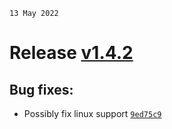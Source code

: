 `13 May 2022`
# Release [v1.4.2](https://github.com/TryphonX/react-native-build-manager/compare/v1.4.1...v1.4.2)

## Bug fixes:

- Possibly fix linux support [`9ed75c9`](https://github.com/TryphonX/react-native-build-manager/commit/9ed75c95294c6e69f2627034f2649b0ef85b2b4f)
